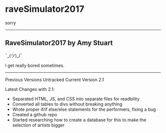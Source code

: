 # raveSimulator2017
sorry

-----------------
RaveSimulator2017
by Amy Stuart
-----------------

¯\_(ツ)_/¯

I get really bored sometimes.

-----------------

Previous Versions Untracked
Current Version 2.1

Latest Changes with 2.1:
- Separated HTML, JS, and CSS into separate files for readbility
- Converted all tables to divs without breaking anything
- Wrote proper if/if else/else statements for the performers, fixing a bug
- Created a github repo 
- Started researching how to create a database for this to make the selection of artists bigger
